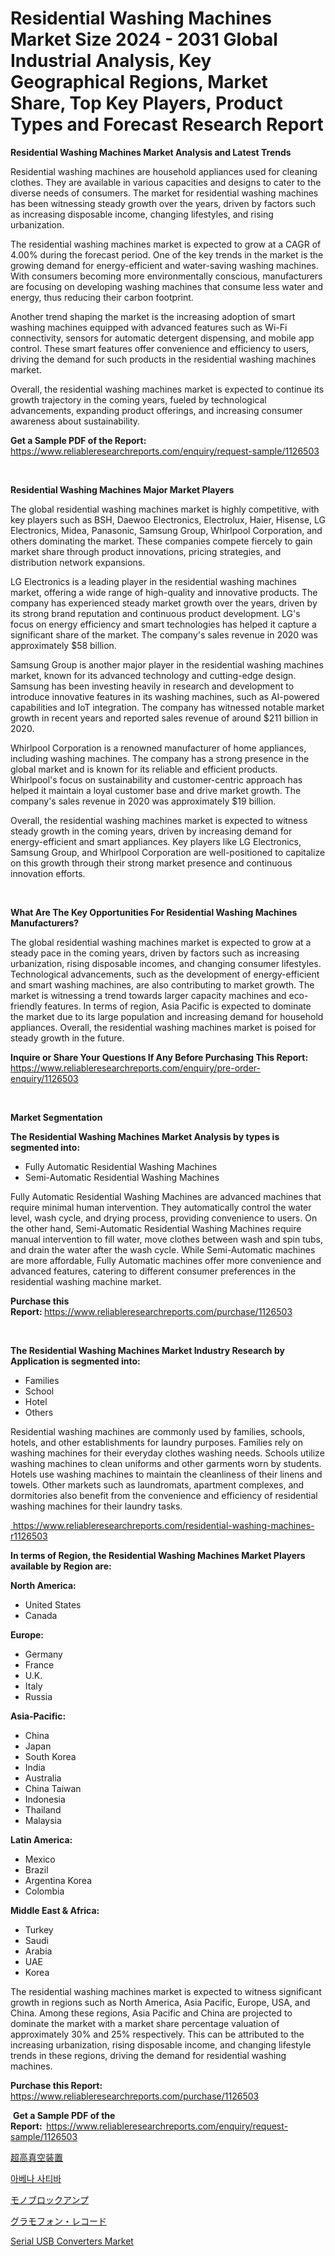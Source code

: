 <p><h1>Residential Washing Machines Market Size 2024 - 2031 Global Industrial Analysis, Key Geographical Regions, Market Share, Top Key Players, Product Types and Forecast Research Report</h1></p><p><strong>Residential Washing Machines Market Analysis and Latest Trends</strong></p>
<p><p>Residential washing machines are household appliances used for cleaning clothes. They are available in various capacities and designs to cater to the diverse needs of consumers. The market for residential washing machines has been witnessing steady growth over the years, driven by factors such as increasing disposable income, changing lifestyles, and rising urbanization.</p><p>The residential washing machines market is expected to grow at a CAGR of 4.00% during the forecast period. One of the key trends in the market is the growing demand for energy-efficient and water-saving washing machines. With consumers becoming more environmentally conscious, manufacturers are focusing on developing washing machines that consume less water and energy, thus reducing their carbon footprint.</p><p>Another trend shaping the market is the increasing adoption of smart washing machines equipped with advanced features such as Wi-Fi connectivity, sensors for automatic detergent dispensing, and mobile app control. These smart features offer convenience and efficiency to users, driving the demand for such products in the residential washing machines market.</p><p>Overall, the residential washing machines market is expected to continue its growth trajectory in the coming years, fueled by technological advancements, expanding product offerings, and increasing consumer awareness about sustainability.</p></p>
<p><strong>Get a Sample PDF of the Report:&nbsp;</strong> <a href="https://www.reliableresearchreports.com/enquiry/request-sample/1126503">https://www.reliableresearchreports.com/enquiry/request-sample/1126503</a></p>
<p>&nbsp;</p>
<p><strong>Residential Washing Machines Major Market Players</strong></p>
<p><p>The global residential washing machines market is highly competitive, with key players such as BSH, Daewoo Electronics, Electrolux, Haier, Hisense, LG Electronics, Midea, Panasonic, Samsung Group, Whirlpool Corporation, and others dominating the market. These companies compete fiercely to gain market share through product innovations, pricing strategies, and distribution network expansions.</p><p>LG Electronics is a leading player in the residential washing machines market, offering a wide range of high-quality and innovative products. The company has experienced steady market growth over the years, driven by its strong brand reputation and continuous product development. LG's focus on energy efficiency and smart technologies has helped it capture a significant share of the market. The company's sales revenue in 2020 was approximately $58 billion.</p><p>Samsung Group is another major player in the residential washing machines market, known for its advanced technology and cutting-edge design. Samsung has been investing heavily in research and development to introduce innovative features in its washing machines, such as AI-powered capabilities and IoT integration. The company has witnessed notable market growth in recent years and reported sales revenue of around $211 billion in 2020.</p><p>Whirlpool Corporation is a renowned manufacturer of home appliances, including washing machines. The company has a strong presence in the global market and is known for its reliable and efficient products. Whirlpool's focus on sustainability and customer-centric approach has helped it maintain a loyal customer base and drive market growth. The company's sales revenue in 2020 was approximately $19 billion.</p><p>Overall, the residential washing machines market is expected to witness steady growth in the coming years, driven by increasing demand for energy-efficient and smart appliances. Key players like LG Electronics, Samsung Group, and Whirlpool Corporation are well-positioned to capitalize on this growth through their strong market presence and continuous innovation efforts.</p></p>
<p>&nbsp;</p>
<p><strong>What Are The Key Opportunities For Residential Washing Machines Manufacturers?</strong></p>
<p><p>The global residential washing machines market is expected to grow at a steady pace in the coming years, driven by factors such as increasing urbanization, rising disposable incomes, and changing consumer lifestyles. Technological advancements, such as the development of energy-efficient and smart washing machines, are also contributing to market growth. The market is witnessing a trend towards larger capacity machines and eco-friendly features. In terms of region, Asia Pacific is expected to dominate the market due to its large population and increasing demand for household appliances. Overall, the residential washing machines market is poised for steady growth in the future.</p></p>
<p><strong>Inquire or Share Your Questions If Any Before Purchasing This Report:</strong> <a href="https://www.reliableresearchreports.com/enquiry/pre-order-enquiry/1126503">https://www.reliableresearchreports.com/enquiry/pre-order-enquiry/1126503</a></p>
<p>&nbsp;</p>
<p><strong>Market Segmentation</strong></p>
<p><strong>The Residential Washing Machines Market Analysis by types is segmented into:</strong></p>
<p><ul><li>Fully Automatic Residential Washing Machines</li><li>Semi-Automatic Residential Washing Machines</li></ul></p>
<p><p>Fully Automatic Residential Washing Machines are advanced machines that require minimal human intervention. They automatically control the water level, wash cycle, and drying process, providing convenience to users. On the other hand, Semi-Automatic Residential Washing Machines require manual intervention to fill water, move clothes between wash and spin tubs, and drain the water after the wash cycle. While Semi-Automatic machines are more affordable, Fully Automatic machines offer more convenience and advanced features, catering to different consumer preferences in the residential washing machine market.</p></p>
<p><strong>Purchase this Report:&nbsp;</strong><a href="https://www.reliableresearchreports.com/purchase/1126503">https://www.reliableresearchreports.com/purchase/1126503</a></p>
<p>&nbsp;</p>
<p><strong>The Residential Washing Machines Market Industry Research by Application is segmented into:</strong></p>
<p><ul><li>Families</li><li>School</li><li>Hotel</li><li>Others</li></ul></p>
<p><p>Residential washing machines are commonly used by families, schools, hotels, and other establishments for laundry purposes. Families rely on washing machines for their everyday clothes washing needs. Schools utilize washing machines to clean uniforms and other garments worn by students. Hotels use washing machines to maintain the cleanliness of their linens and towels. Other markets such as laundromats, apartment complexes, and dormitories also benefit from the convenience and efficiency of residential washing machines for their laundry tasks.</p></p>
<p><a href="https://www.reliableresearchreports.com/residential-washing-machines-r1126503">&nbsp;https://www.reliableresearchreports.com/residential-washing-machines-r1126503</a></p>
<p><strong>In terms of Region, the Residential Washing Machines Market Players available by Region are:</strong></p>
<p>
    <p> <strong> North America: </strong>
        <ul>
            <li>United States</li>
            <li>Canada</li>
        </ul>
        </p> 
    <p> <strong> Europe: </strong>
        <ul>
            <li>Germany</li>
            <li>France</li>
            <li>U.K.</li>
            <li>Italy</li>
            <li>Russia</li>
        </ul>
        </p> 
    <p> <strong> Asia-Pacific: </strong>
        <ul>
            <li>China</li>
            <li>Japan</li>
            <li>South Korea</li>
            <li>India</li>
            <li>Australia</li>
            <li>China Taiwan</li>
            <li>Indonesia</li>
            <li>Thailand</li>
            <li>Malaysia</li>
        </ul>
        </p> 
    <p> <strong> Latin America: </strong>
        <ul>
            <li>Mexico</li>
            <li>Brazil</li>
            <li>Argentina Korea</li>
            <li>Colombia</li>
        </ul>
        </p> 
    <p> <strong> Middle East & Africa: </strong>
        <ul>
            <li>Turkey</li>
            <li>Saudi</li>
            <li>Arabia</li>
            <li>UAE</li>
            <li>Korea</li>
        </ul>
    </p>
    </p>
<p><p>The residential washing machines market is expected to witness significant growth in regions such as North America, Asia Pacific, Europe, USA, and China. Among these regions, Asia Pacific and China are projected to dominate the market with a market share percentage valuation of approximately 30% and 25% respectively. This can be attributed to the increasing urbanization, rising disposable income, and changing lifestyle trends in these regions, driving the demand for residential washing machines.</p></p>
<p><strong>Purchase this Report: </strong><a href="https://www.reliableresearchreports.com/purchase/1126503">https://www.reliableresearchreports.com/purchase/1126503</a></p>
<p>&nbsp;<strong>Get a Sample PDF of the Report:&nbsp;&nbsp;</strong><a href="https://www.reliableresearchreports.com/enquiry/request-sample/1126503">https://www.reliableresearchreports.com/enquiry/request-sample/1126503</a></p>
<p><strong></strong></p>
<p><p><a href="https://medium.com/@rylanaufman56456/%E8%B6%85%E9%AB%98%E7%9C%9F%E7%A9%BA%E8%A3%85%E7%BD%AE%E5%B8%82%E5%A0%B4-%E5%B8%82%E5%A0%B4%E3%82%B7%E3%82%A7%E3%82%A2-%E5%B8%82%E5%A0%B4%E5%8B%95%E5%90%91-%E5%B0%86%E6%9D%A5%E3%81%AE%E6%88%90%E9%95%B7%E3%82%92%E6%8E%A2%E3%82%8B-f64aa3620bf4">超高真空装置</a></p><p><a href="https://github.com/RichardLueilwitz787/Market-Research-Report-List-1/blob/main/194204019701.md">아베나 사티바</a></p><p><a href="https://github.com/JacksonWiza1924/Market-Research-Report-List-1/blob/main/725968221137.md">モノブロックアンプ</a></p><p><a href="https://medium.com/@coraltrout1923/%E8%93%84%E9%9F%B3%E6%A9%9F%E3%83%AC%E3%82%B3%E3%83%BC%E3%83%89%E5%B8%82%E5%A0%B4%E3%81%AF-%E5%B8%82%E5%A0%B4%E3%82%B7%E3%82%A7%E3%82%A2-%E5%B8%82%E5%A0%B4%E5%8B%95%E5%90%91-%E5%B8%82%E5%A0%B4%E6%88%90%E9%95%B7%E3%81%AB%E9%96%A2%E3%81%99%E3%82%8B%E6%83%85%E5%A0%B1%E3%82%92%E6%8F%90%E4%BE%9B%E3%81%97%E3%81%BE%E3%81%99-7ce61ae997e1">グラモフォン・レコード</a></p><p><a href="https://github.com/Sherrillcrooksxa8i18ucf2m/Market-Research-Report-List-2/blob/main/serial-usb-converters-market.md">Serial USB Converters Market</a></p></p>